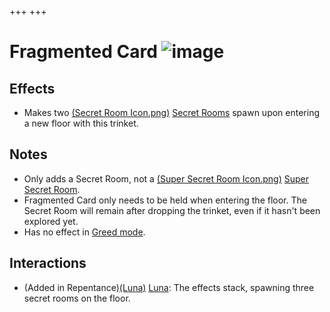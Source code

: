 +++
+++

 # Fragmented Card ![image](/image/Fragmented_Card.png) 

Effects
---------


* Makes two [(Secret Room Icon.png)](/wiki/Secret_Room "Secret Room") [Secret Rooms](/wiki/Secret_Room "Secret Room") spawn upon entering a new floor with this trinket.


Notes
-------


* Only adds a Secret Room, not a [(Super Secret Room Icon.png)](/wiki/Super_Secret_Room "Super Secret Room") [Super Secret Room](/wiki/Super_Secret_Room "Super Secret Room").
* Fragmented Card only needs to be held when entering the floor. The Secret Room will remain after dropping the trinket, even if it hasn't been explored yet.
* Has no effect in [Greed mode](/wiki/Greed_mode "Greed mode").


Interactions
--------------


* (Added in Repentance)[(Luna)](/wiki/Luna "Luna") [Luna](/wiki/Luna "Luna"): The effects stack, spawning three secret rooms on the floor.


